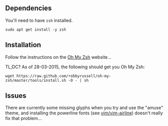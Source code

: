 ## Dependencies
You'll need to have `zsh` installed.
```
sudo apt get install -y zsh
```

## Installation
Follow the instructions on the [Oh My Zsh](http://ohmyz.sh/) website...

TL;DC? As of 28-03-2015, the following should get you Oh My Zsh:
```
wget https://raw.github.com/robbyrussell/oh-my-zsh/master/tools/install.sh -O - | sh
```

## Issues
There are currently some missing glyphs when you try and use the "amuse"
theme, and installing the powerline fonts (see
[vim/vim-airline](../vim/vim-airline.md)) doesn't really fix that problem...

